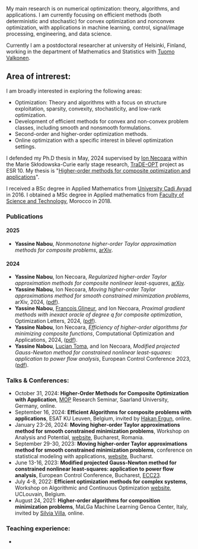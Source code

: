My main research is on numerical optimization: theory, algorithms, and applications. I am currently focusing on efficient methods (both deterministic and stochastic) for convex optimization and nonconvex optimization, with applications in machine learning, control, signal/image processing, engineering, and data science.

Currently I am a postdoctoral researcher at university of Helsinki, Finland, working in the department of Mathematics and Statistics with [Tuomo Valkonen](https://tuomov.iki.fi).


## Area of intrerest:
I am broadly interested in exploring the following areas:
- Optimization: Theory and algorithms with a focus on structure exploitation, sparsity, convexity, stochasticity, and low-rank optimization.
- Development of efficient methods for convex and non-convex problem classes, including smooth and nonsmooth formulations.
- Second-order and higher-order optimization methods.
- Online optimization with a specific interest in bilevel optimization settings.

I defended my Ph.D thesis in May, 2024 supervised by [Ion Necoara](https://acse.pub.ro/index.php/en/ion-necoara/) within the Marie Skłodowska-Curie early stage research, [TraDE-OPT](https://cordis.europa.eu/project/id/861137/results) project as ESR 10. My thesis is "[Higher-order methods for composite optimization and applications](https://github.com/Yassine-Nabou/Yassine-Nabou.github.io/blob/main/Yassine_nabou_PHD.pdf)". 


I received a BSc degree in Applied Mathematics from [University Cadi Ayyad](https://www.uca.ma) in 2016. I obtained a MSc degree in Applied mathematics from [Faculty of Science and Technology](https://www.fsts.ac.ma), Morocco in 2018.



### Publications

#### 2025
- **Yassine Nabou**, *Nonmonotone higher-order Taylor approximation methods for composite problems*, [arXiv](https://arxiv.org/abs/2503.01182). 

#### 2024
- **Yassine Nabou**, Ion Necoara, *Regularized higher-order Taylor approximation methods for composite nonlinear least-squares*, [arXiv](https://arxiv.org/abs/2503.02370).
- **Yassine Nabou**, Ion Necoara, *Moving higher-order Taylor approximations method for smooth constrained minimization problems*, arXiv, 2024, ([pdf](https://arxiv.org/pdf/2402.15022)).
- **Yassine Nabou**, [Francois Glineur](https://perso.uclouvain.be/francois.glineur/), and Ion Necoara, *Proximal gradient methods with inexact oracle of degree q for composite optimization*, Optimization Letters, 2024, ([pdf](https://link.springer.com/content/pdf/10.1007/s11590-024-02118-9.pdf)).
- **Yassine Nabou**, Ion Necoara, *Efficiency of higher-order algorithms for minimizing composite functions*, Computational Optimization and Applications, 2024, ([pdf](https://link.springer.com/content/pdf/10.1007/s10589-023-00533-9.pdf)).
- **Yassine Nabou**, [Lucian Toma](https://scholar.google.fr/citations?user=H8ux6UMAAAAJ&hl=fr), and Ion Necoara, *Modified projected Gauss-Newton method for constrained nonlinear least-squares: application to power flow analysis*, European Control Conference 2023, ([pdf](https://ieeexplore.ieee.org/abstract/document/10178179)).




### Talks & Conferences: 
- October 31, 2024: **Higher-Order Methods for Composite Optimization with Application**, [MOP](https://www.mop.uni-saarland.de/teaching/MOPResearchSeminar/index.shtml) Research Seminar, Saarland University, Germany, online.  
- September 16, 2024: **Efficient Algorithms for composite problems with applications**, ESAT KU Leuven, Belgium, invited by [Hakan Ergun](https://scholar.google.com/citations?user=EGUrHGsAAAAJ&hl=en), online.
- January 23-26, 2024: **Moving higher-order Taylor approximations method for smooth constrained minimization problems**, Workshop on Analysis and Potential, [website](http://imar.ro/~imar/2024/Conferinte/APBucur/Abstracts.pdf), Bucharest, Romania.
- September 29-30, 2023: **Moving higher-order Taylor approximations method for smooth constrained minimization problems**, conference on statistical modeling with applications, [website](https://statmod2023.sciencesconf.org/?lang=en), Bucharst.
- June 13-16, 2023: **Modified projected Gauss-Newton method for constrained nonlinear least-squares: application to power flow analysis**, European Control Conference, Bucharest, [ECC23](https://ecc23.euca-ecc.org/index.html).  
- July 4-8, 2022: **Efficient optimization methods for complex systems**, Workshop on Algorithmic and Continuous Optimization [website](https://trade-opt-itn.eu/workshop.html), UCLouvain, Belgium.
- August 24, 2021: **Higher-order algorithms for composition minimization problems**, MaLGa Machine Learning Genoa Center, Italy, invited by [Silvia Villa](https://dima.unige.it/~villa), online.



### Teaching experience:
-


